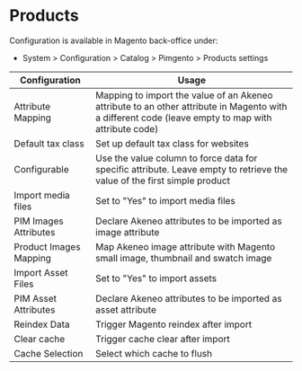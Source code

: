 # Products

Configuration is available in Magento back-office under:
* System > Configuration > Catalog > Pimgento > Products settings

| Configuration          | Usage                                                                                                                                             |
|------------------------|---------------------------------------------------------------------------------------------------------------------------------------------------|
| Attribute Mapping      | Mapping to import the value of an Akeneo attribute to an other attribute in Magento with a different code (leave empty to map with attribute code)|
| Default tax class      | Set up default tax class for websites                                                                                                             |
| Configurable           | Use the value column to force data for specific attribute. Leave empty to retrieve the value of the first simple product                          |
| Import media files     | Set to "Yes" to import media files                                                                                                                |
| PIM Images Attributes  | Declare Akeneo attributes to be imported as image attribute                                                                                       |
| Product Images Mapping | Map Akeneo image attribute with Magento small image, thumbnail and swatch image                                                                   |
| Import Asset Files     | Set to "Yes" to import assets                                                                                                                     |
| PIM Asset Attributes   | Declare Akeneo attributes to be imported as asset attribute                                                                                       |
| Reindex Data           | Trigger Magento reindex after import                                                                                                              |
| Clear cache            | Trigger cache clear after import                                                                                                                  |
| Cache Selection        | Select which cache to flush                                                                                                                       |